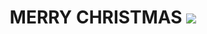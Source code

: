 <h1 align="center">MERRY CHRISTMAS <img src="https://img.icons8.com/external-justicon-lineal-color-justicon/30/000000/external-santa-hat-christmas-day-justicon-lineal-color-justicon.png"/></h1>
 
